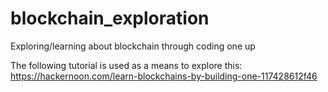 # blockchain_exploration
Exploring/learning about blockchain through coding one up

The following tutorial is used as a means to explore this: https://hackernoon.com/learn-blockchains-by-building-one-117428612f46